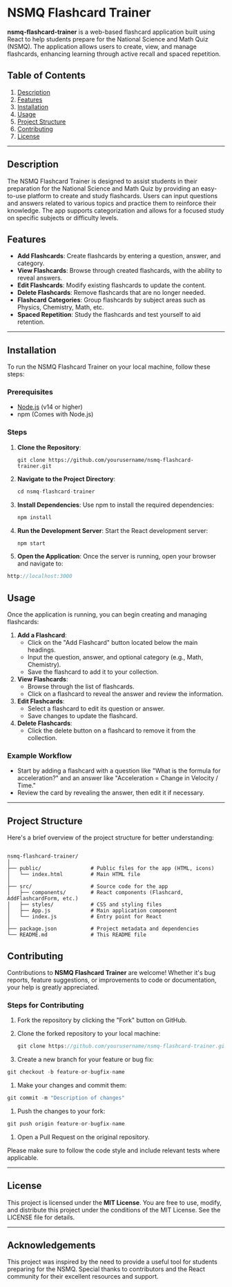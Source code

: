 # NSMQ Flashcard Trainer

**nsmq-flashcard-trainer** is a web-based flashcard application built using React to help students prepare for the National Science and Math Quiz (NSMQ). The application allows users to create, view, and manage flashcards, enhancing learning through active recall and spaced repetition.

## Table of Contents

1. [Description](https://www.notion.so/GIT-e2e40472af264e8e9c0b151ab6927cf1?pvs=21)
2. [Features](https://www.notion.so/GIT-e2e40472af264e8e9c0b151ab6927cf1?pvs=21)
3. [Installation](https://www.notion.so/GIT-e2e40472af264e8e9c0b151ab6927cf1?pvs=21)
4. [Usage](https://www.notion.so/GIT-e2e40472af264e8e9c0b151ab6927cf1?pvs=21)
5. [Project Structure](https://www.notion.so/GIT-e2e40472af264e8e9c0b151ab6927cf1?pvs=21)
6. [Contributing](https://www.notion.so/GIT-e2e40472af264e8e9c0b151ab6927cf1?pvs=21)
7. [License](https://www.notion.so/GIT-e2e40472af264e8e9c0b151ab6927cf1?pvs=21)

---

## Description

The NSMQ Flashcard Trainer is designed to assist students in their preparation for the National Science and Math Quiz by providing an easy-to-use platform to create and study flashcards. Users can input questions and answers related to various topics and practice them to reinforce their knowledge. The app supports categorization and allows for a focused study on specific subjects or difficulty levels.

## Features

- **Add Flashcards**: Create flashcards by entering a question, answer, and category.
- **View Flashcards**: Browse through created flashcards, with the ability to reveal answers.
- **Edit Flashcards**: Modify existing flashcards to update the content.
- **Delete Flashcards**: Remove flashcards that are no longer needed.
- **Flashcard Categories**: Group flashcards by subject areas such as Physics, Chemistry, Math, etc.
- **Spaced Repetition**: Study the flashcards and test yourself to aid retention.

---

## Installation

To run the NSMQ Flashcard Trainer on your local machine, follow these steps:

### Prerequisites

- [Node.js](https://nodejs.org/) (v14 or higher)
- npm (Comes with Node.js)

### Steps

1. **Clone the Repository**:
    
    ```
    git clone https://github.com/yourusername/nsmq-flashcard-trainer.git
    
    ```
    
2. **Navigate to the Project Directory**:

    
    ```jsx
    cd nsmq-flashcard-trainer
    ```
    
3. **Install Dependencies**:
Use npm to install the required dependencies:

    
    ```jsx
    npm install
    ```
    

1. **Run the Development Server**:
Start the React development server:

    
    ```jsx
    npm start
    ```
    

1. **Open the Application**:
Once the server is running, open your browser and navigate to:

```jsx
http://localhost:3000
```

## Usage

Once the application is running, you can begin creating and managing flashcards:

1. **Add a Flashcard**:
    - Click on the "Add Flashcard" button located below the main headings.
    - Input the question, answer, and optional category (e.g., Math, Chemistry).
    - Save the flashcard to add it to your collection.
2. **View Flashcards**:
    - Browse through the list of flashcards.
    - Click on a flashcard to reveal the answer and review the information.
3. **Edit Flashcards**:
    - Select a flashcard to edit its question or answer.
    - Save changes to update the flashcard.
4. **Delete Flashcards**:
    - Click the delete button on a flashcard to remove it from the collection.

### Example Workflow

- Start by adding a flashcard with a question like "What is the formula for acceleration?" and an answer like "Acceleration = Change in Velocity / Time."
- Review the card by revealing the answer, then edit it if necessary.

---

## Project Structure

Here's a brief overview of the project structure for better understanding:

```

nsmq-flashcard-trainer/
│
├── public/                # Public files for the app (HTML, icons)
│   └── index.html         # Main HTML file
│
├── src/                   # Source code for the app
│   ├── components/        # React components (Flashcard, AddFlashcardForm, etc.)
│   ├── styles/            # CSS and styling files
│   ├── App.js             # Main application component
│   └── index.js           # Entry point for React
│
├── package.json           # Project metadata and dependencies
└── README.md              # This README file
```

## Contributing

Contributions to **NSMQ Flashcard Trainer** are welcome! Whether it's bug reports, feature suggestions, or improvements to code or documentation, your help is greatly appreciated.

### Steps for Contributing

1. Fork the repository by clicking the "Fork" button on GitHub.
2. Clone the forked repository to your local machine:
    
    ```jsx
    git clone https://github.com/yourusername/nsmq-flashcard-trainer.git
    ```
    
3. Create a new branch for your feature or bug fix:

```jsx
git checkout -b feature-or-bugfix-name
```

1. Make your changes and commit them:

```jsx
git commit -m "Description of changes"
```

1. Push the changes to your fork:

```jsx
git push origin feature-or-bugfix-name
```

1. Open a Pull Request on the original repository.

Please make sure to follow the code style and include relevant tests where applicable.

---

## License

This project is licensed under the **MIT License**. You are free to use, modify, and distribute this project under the conditions of the MIT License. See the LICENSE file for details.

---

## Acknowledgements

This project was inspired by the need to provide a useful tool for students preparing for the NSMQ. Special thanks to contributors and the React community for their excellent resources and support.
